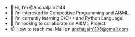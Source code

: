 - 👋 Hi, I’m @Anchaljain2144
- 👀 I’m interested in Competitive Programming and AI&ML.
- 🌱 I’m currently learning C/C++ and Python Language.
- 💞️ I’m looking to collaborate on AI&ML Project.
- 📫 How to reach me: Mail on anchaljain1106@gmail.com
<!---
Anchaljain2144/Anchaljain2144 is a ✨ special ✨ repository because its `README.md` (this file) appears on your GitHub profile.
You can click the Preview link to take a look at your changes.
--->
